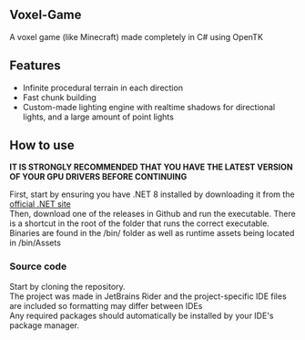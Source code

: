 Voxel-Game
---

A voxel game (like Minecraft) made completely in C# using OpenTK

Features
---

- Infinite procedural terrain in each direction
- Fast chunk building
- Custom-made lighting engine with realtime shadows for directional lights, and a large amount of point lights

How to use
---

**IT IS STRONGLY RECOMMENDED THAT YOU HAVE THE LATEST VERSION OF YOUR GPU DRIVERS BEFORE CONTINUING**

First, start by ensuring you have .NET 8 installed by downloading it from the [official .NET site](https://dotnet.microsoft.com/en-us/download/dotnet/8.0)<br>
Then, download one of the releases in Github and run the executable. There is a shortcut in the root of the folder that runs the correct executable. Binaries are found in the /bin/ folder as well as runtime assets being located in /bin/Assets

### Source code
Start by cloning the repository.<br>
The project was made in JetBrains Rider and the project-specific IDE files are included so formatting may differ between IDEs<br>
Any required packages should automatically be installed by your IDE's package manager.

